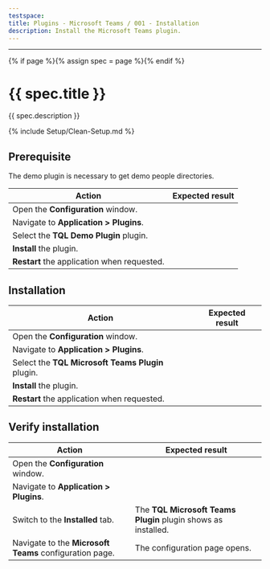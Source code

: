 ```yaml
---
testspace:
title: Plugins - Microsoft Teams / 001 - Installation
description: Install the Microsoft Teams plugin.
---
```


---

{% if page %}{% assign spec = page %}{% endif %}

# {{ spec.title }}

{{ spec.description }}

{% include Setup/Clean-Setup.md %}

## Prerequisite

The demo plugin is necessary to get demo people directories.

| Action                                      | Expected result |
| ------------------------------------------- | --------------- |
| Open the **Configuration** window.          |                 |
| Navigate to **Application > Plugins**.      |
| Select the **TQL Demo Plugin** plugin.      |                 |
| **Install** the plugin.                     |                 |
| **Restart** the application when requested. |                 |

## Installation

| Action                                            | Expected result |
| ------------------------------------------------- | --------------- |
| Open the **Configuration** window.                |                 |
| Navigate to **Application > Plugins**.            |
| Select the **TQL Microsoft Teams Plugin** plugin. |                 |
| **Install** the plugin.                           |                 |
| **Restart** the application when requested.       |                 |

## Verify installation

| Action                                                  | Expected result                                               |
| ------------------------------------------------------- | ------------------------------------------------------------- |
| Open the **Configuration** window.                      |                                                               |
| Navigate to **Application > Plugins**.                  |                                                               |
| Switch to the **Installed** tab.                        | The **TQL Microsoft Teams Plugin** plugin shows as installed. |
| Navigate to the **Microsoft Teams** configuration page. | The configuration page opens.                                 |
